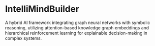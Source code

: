 # IntelliMindBuilder
A hybrid AI framework integrating graph neural networks with symbolic reasoning, utilizing attention-based knowledge graph embeddings and hierarchical reinforcement learning for explainable decision-making in complex systems.
